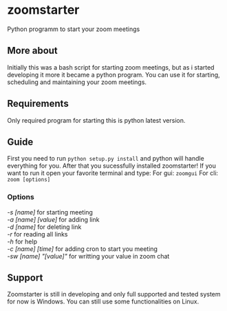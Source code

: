 # zoomstarter
Python programm to start your zoom meetings

## More about
Initially this was a bash script for starting zoom meetings, but as i started developing it more it became a python program. You can use it for starting, scheduling and maintaining your zoom meetings. 

## Requirements
Only required program for starting this is python latest version.

## Guide 
First you need to run `python setup.py install` and python will handle everything for you. After that you sucessfully installed zoomstarter!
If you want to run it open your favorite terminal and type:
For gui:
`zoomgui`
For cli:
`zoom [options]`
### Options
*-s [name]* for starting meeting<br />
*-a [name] [value]* for adding link <br />
*-d [name]* for deleting link <br /> 
*-r* for reading all links<br />
*-h*  for help <br />
*-c [name] [time]*  for adding cron to start you meeting<br />
*-sw [name] "[value]"* for writting your value in zoom chat

   

## Support
Zoomstarter is still in developing and only full supported  and tested system for now is Windows. You can still use some functionalities on Linux.


